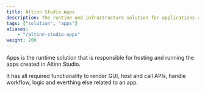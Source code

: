 ```yaml
---
title: Altinn Studio Apps
description: The runtime and infrastructure solution for applications developed with Altinn Studio.
tags: ["solution", "apps"]
aliases:
    - "/altinn-studio-apps"
weight: 200
---
```



Apps is the runtime solution that is responsible for hosting and running the apps created in Altinn Studio.

It has all required functionality to render GUI, host and call APIs, handle workflow, logic and everthing else related to an app. 
